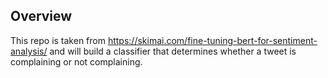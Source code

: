 ## Overview 

This repo is taken from https://skimai.com/fine-tuning-bert-for-sentiment-analysis/ and will build a classifier that determines whether a tweet is complaining or not complaining. 